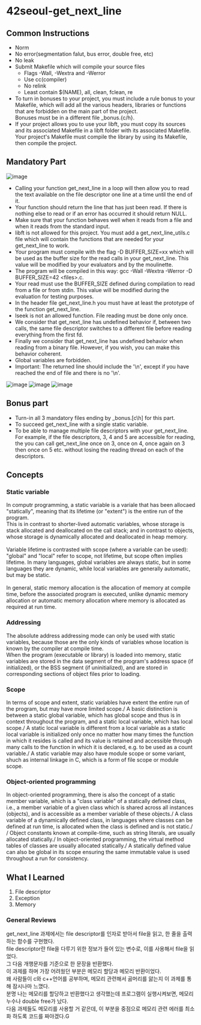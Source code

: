 # 42seoul-get_next_line
## Common Instructions
- Norm
- No error(segmentation falut, bus error, double free, etc)
- No leak
- Submit Makefile which will compile your source files
  - Flags -Wall, -Wextra and -Werror
  - Use cc(compiler)
  - No relink
  - Least contain $(NAME), all, clean, fclean, re
- To turn in bonuses to your project, you must include a rule bonus to your Makefile, which will add all the various headers, libraries or functions that are forbidden on the main part of the project.\
Bonuses must be in a different file _bonus.{c/h}.
- If your project allows you to use your libft, you must copy its sources and its associated Makefile in a libft folder with its associated Makefile. Your project's Makefile must compile the library by using its Makefile, then compile the project.

## Mandatory Part
![image](https://user-images.githubusercontent.com/74703501/143185646-01e671d9-62d7-49ab-bc9e-838746b12262.png)
- Calling your function get_next_line in a loop will then allow you to read the text available on the file descriptor one line at a time until the end of it.
- Your function should return the line that has just been read. If there is nothing else to read or if an error has occurred it should return NULL.
- Make sure that your function behaves well when it reads from a file and when it reads from the standard input.
- libft is not allowed for this project. You must add a get_next_line_utils.c file which will contain the functions that are needed for your get_next_line to work.
- Your program must compile with the flag -D BUFFER_SIZE=xx which will be used as the buffer size for the read calls in your get_next_line. This value will be modified by your evaluators and by the moulinette.
- The program will be compiled in this way:
gcc -Wall -Wextra -Werror -D BUFFER_SIZE=42 \<files>.c.
- Your read must use the BUFFER_SIZE defined during compilation to read from a file or from stdin. This value will be modified during the evaluation for testing purposes.
- In the header file get_next_line.h you must have at least the prototype of the function get_next_line.
- lseek is not an allowed function. File reading must be done only once.
- We consider that get_next_line has undefined behavior if, between two calls, the same file descriptor switches to a different file before reading everything from the first fd.
- Finally we consider that get_next_line has undefined behavior when reading from a binary file. However, if you wish, you can make this behavior coherent.
- Global variables are forbidden.
- Important: The returned line should include the '\n', except if you have reached the end of file and there is no '\n'.

![image](https://user-images.githubusercontent.com/74703501/143991904-d387107e-9419-45cf-bb97-bc76fd664890.png)
![image](https://user-images.githubusercontent.com/74703501/143992016-643a8ab8-22bc-4dd1-8e82-995073fa0436.png)
![image](https://user-images.githubusercontent.com/74703501/143992066-89465e2c-3cd7-4dad-a212-b8eff5f58480.png)

## Bonus part
- Turn-in all 3 mandatory files ending by _bonus.[c\h] for this part.
- To succeed get_next_line with a single static variable.
- To be able to manage multiple file descriptors with your get_next_line. For example, if the file descriptors, 3, 4 and 5 are accessible for reading, the you can call get_next_line once on 3, once on 4, once again on 3 then once on 5 etc. without losing the reading thread on each of the descriptors.

## Concepts
### Static variable
In computr programming, a static variable is a variale that has been allocaed "statically", meaning that its lifetime (or "extent") is the entire run of the program.\
This is in contrast to shorter-lived automatic variables, whose storage is stack allocated and deallocated on the call stack; and in contrast to objects, whose storage is dynamically allocated and deallocated in heap memory.\
\
Variable lifetime is contrasted with scope (where a variable can be used): "global" and "local" refer to scope, not lifetime, but scope often implies lifetime. In many languages, global variables are always static, but in some languages they are dynamic, while local variables are generally automatic, but may be static.\
\
In general, static memory allocation is the allocation of memory at compile time, before the associated program is executed, unlike dynamic memory allocation or automatic memory allocation where memory is allocated as required at run time.

### Addressing
The absolute address addressing mode can only be used with static variables, because those are the only kinds of variables whose location is known by the compiler at compile time.\
When the program (executable or library) is loaded into memory, static variables are stored in the data segment of the program's address space (if initialized), or the BSS segment (if uninitialized), and are stored in corresponding sections of object files prior to loading.

### Scope
In terms of scope and extent, static variables have extent the entire run of the program, but may have more limited scope./
A basic distinction is between a static global variable, which has global scope and thus is in context throughout the program, and a static local variable, which has local scope./
A static local variable is different from a local variable as a static local variable is initialized only once no matter how many times the function in which it resides is called and its value is retained and accessible through many calls to the function in which it is declared, e.g. to be used as a count variable./
A static variable may also have module scope or some variant, shuch as internal linkage in C, which is a form of file scope or module scope.

### Object-oriented programming
In object-oriented programming, there is also the concept of a static member variable, which is a "class variable" of a statically defined class, i.e., a member variable of a given class which is shared across all instances (objects), and is accessible as a member variable of these objects./
A class variable of a dynamically defined class, in languages where classes can be defined at run time, is allocated when the class is defined and is not static./
/
Object constants known at compile-time, such as string literals, are usually allocated statically./
In object-oriented programming, the virtual method tables of classes are usually allocated statically./
A statically defined value can also be global in its scope ensuring the same immutable value is used throughout a run for consistency.

## What I Learned
1. File descriptor
2. Exception
3. Memory

### General Reviews
get_next_line 과제에서는 file descriptor를 인자로 받아서 file을 읽고, 한 줄을 출력하는 함수를 구현했다.\
file descriptor란 file을 다루기 위한 정보가 들어 있는 변수로, 이를 사용해서 file을 읽었다.\
그 다음 개행문자를 기준으로 한 문장을 반환했다.\
이 과제를 하며 가장 어려웠던 부분은 메모리 할당과 메모리 반환이었다.\
왜 사람들이 c와 c++언어를 공부하며, 메모리 관련해서 곯머리를 앓는지 이 과제를 통해 잠시나마 느꼈다.\
분명 나는 메모리를 할당하고 반환했다고 생각했는데 프로그램이 실행시켜보면, 메모리 누수나 double free가 났다.\
다음 과제들도 메모리를 사용할 거 같은데, 이 부분을 중점으로 메모리 관련 에러를 최소화 하도록 코드를 짜야겠다.G
